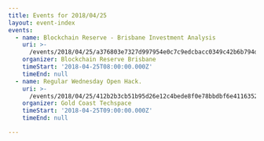 ```yaml
---
title: Events for 2018/04/25
layout: event-index
events:
  - name: Blockchain Reserve - Brisbane Investment Analysis
    uri: >-
      /events/2018/04/25/a376803e7327d997954e0c7c9edcbacc0349c42b6b794d0eb94d5b8fd3f01037
    organizer: Blockchain Reserve Brisbane
    timeStart: '2018-04-25T08:00:00.000Z'
    timeEnd: null
  - name: Regular Wednesday Open Hack.
    uri: >-
      /events/2018/04/25/412b2b3cb51b95d26e12c4bede8f0e78bbdbf6e411635232a11be2535a8b44f6
    organizer: Gold Coast Techspace
    timeStart: '2018-04-25T09:00:00.000Z'
    timeEnd: null

---
```


